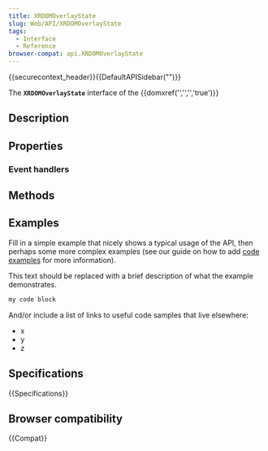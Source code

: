 ```yaml
---
title: XRDOMOverlayState
slug: Web/API/XRDOMOverlayState
tags:
  - Interface
  - Reference
browser-compat: api.XRDOMOverlayState
---
```

{{securecontext_header}}{{DefaultAPISidebar("")}}

The **`XRDOMOverlayState`** interface of the {{domxref('','','','true')}} 

## Description

 

## Properties



### Event handlers



## Methods



## Examples

Fill in a simple example that nicely shows a typical usage of the API, then perhaps some more complex examples (see our guide on how to add [code examples](/en-US/docs/MDN/Contribute/Structures/Code_examples) for more information).

This text should be replaced with a brief description of what the example demonstrates.

```js
my code block
```

And/or include a list of links to useful code samples that live elsewhere:

*   x
*   y
*   z

## Specifications

{{Specifications}}

## Browser compatibility

{{Compat}}

